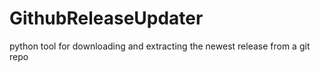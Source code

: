 # GithubReleaseUpdater
python tool for downloading and extracting the newest release from a git repo
